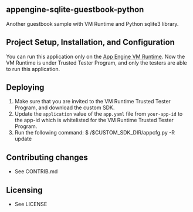 ## appengine-sqlite-guestbook-python

Another guestbook sample with VM Runtime and Python sqlite3 library.

## Project Setup, Installation, and Configuration

You can run this application only on the [App Engine VM
Runtime][1]. Now the VM Runtime is under Trusted Tester Program, and
only the testers are able to run this application.

## Deploying

1. Make sure that you are invited to the VM Runtime Trusted Tester
   Program, and download the custom SDK.
2. Update the `application` value of the `app.yaml` file from
   `your-app-id` to the app-id which is whitelisted for the VM Runtime
   Trusted Tester Program.
3. Run the following command:
   $ /$CUSTOM_SDK_DIR/appcfg.py -R update <directory>

## Contributing changes

* See CONTRIB.md

## Licensing

* See LICENSE

[1]: https://docs.google.com/a/google.com/document/d/1VH1oVarfKILAF_TfvETtPPE3TFzIuWqsa22PtkRkgJ4/edit
